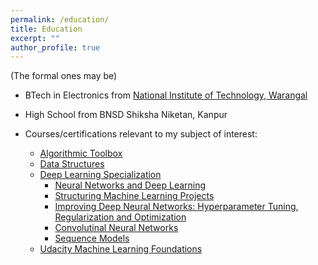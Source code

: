 ```yaml
---
permalink: /education/
title: Education
excerpt: ""
author_profile: true
---
```


(The formal ones may be)

* BTech in Electronics from [National Institute of Technology, Warangal](https://nitw.ac.in)
* High School from BNSD Shiksha Niketan, Kanpur

* Courses/certifications relevant to my subject of interest:

    * [Algorithmic Toolbox]()
    * [Data Structures]()
    * [Deep Learning Specialization]()
        * [Neural Networks and Deep Learning]()
        * [Structuring Machine Learning Projects]()
        * [Improving Deep Neural Networks: Hyperparameter Tuning, Regularization and Optimization]()
        * [Convolutinal Neural Networks]()
        * [Sequence Models]()
    * [Udacity Machine Learning Foundations]()